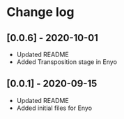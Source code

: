 # Change log

## [0.0.6] - 2020-10-01
- Updated README
- Added Transposition stage in Enyo

## [0.0.1] - 2020-09-15
- Updated README
- Added initial files for Enyo
